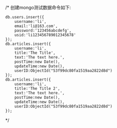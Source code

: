 /*
    创建mongo测试数据命令如下:

    db.users.insert({
        username:'li',
        email:'li@163.com',
        password:'123456abcdefg',
        usid:'li123456789012345678'
    });
    db.articles.insert({
        username:'li',
        title:'The Title',
        text:'The text here.',
        postTime:new Date(),
        updateTime:new Date(),
        userID:ObjectId("53f99dc80fa1519aa2822d8d")
    });
    db.articles.insert({
        username:'li',
        title:'The Title 2',
        text:'The text here.',
        postTime:new Date(),
        updateTime:new Date(),
        userID:ObjectId("53f99dc80fa1519aa2822d8d")
    });
*/

